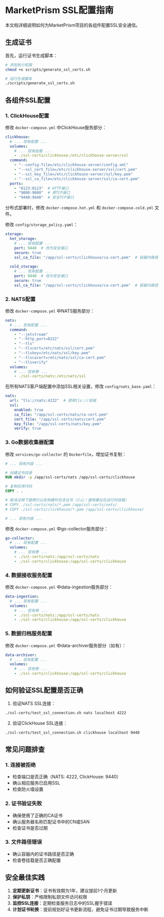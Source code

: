 # MarketPrism SSL配置指南

本文档详细说明如何为MarketPrism项目的各组件配置SSL安全通信。

## 生成证书

首先，运行证书生成脚本：

```bash
# 添加执行权限
chmod +x scripts/generate_ssl_certs.sh

# 运行生成脚本
./scripts/generate_ssl_certs.sh
```

## 各组件SSL配置

### 1. ClickHouse配置

修改 `docker-compose.yml` 中ClickHouse服务部分：

```yaml
clickhouse:
  # ... 现有配置 ...
  volumes:
    # ... 现有挂载 ...
    - ./ssl-certs/clickhouse:/etc/clickhouse-server/ssl
  command:
    - "--config-file=/etc/clickhouse-server/config.xml"
    - "--ssl_cert_file=/etc/clickhouse-server/ssl/cert.pem"
    - "--ssl_key_file=/etc/clickhouse-server/ssl/key.pem"
    - "--ssl_ca_file=/etc/clickhouse-server/ssl/ca-cert.pem"
  ports:
    - "8123:8123"  # HTTP接口
    - "9000:9000"  # 原TCP接口
    - "9440:9440"  # 安全TCP接口
```

分布式部署时，修改 `docker-compose.hot.yml` 和 `docker-compose.cold.yml` 文件。

修改 `config/storage_policy.yaml`：

```yaml
storage:
  hot_storage:
    # ... 现有配置 ...
    port: 9440  # 改为安全端口
    secure: true
    ssl_ca_file: "/app/ssl-certs/clickhouse/ca-cert.pem"  # 容器内路径
  
  cold_storage:
    # ... 现有配置 ...
    port: 9440  # 改为安全端口
    secure: true
    ssl_ca_file: "/app/ssl-certs/clickhouse/ca-cert.pem"  # 容器内路径
```

### 2. NATS配置

修改 `docker-compose.yml` 中NATS服务部分：

```yaml
nats:
  # ... 现有配置 ...
  command:
    - "--jetstream"
    - "--http_port=8222"
    - "--tls"
    - "--tlscert=/etc/nats/ssl/cert.pem"
    - "--tlskey=/etc/nats/ssl/key.pem"
    - "--tlscacert=/etc/nats/ssl/ca-cert.pem"
    - "--tlsverify"
  volumes:
    # ... 现有卷 ...
    - ./ssl-certs/nats:/etc/nats/ssl
```

在所有NATS客户端配置中添加SSL相关设置，修改 `config/nats_base.yaml`：

```yaml
nats:
  url: "tls://nats:4222"  # 使用tls://前缀
  ssl:
    enabled: true
    ca_file: "/app/ssl-certs/nats/ca-cert.pem"
    cert_file: "/app/ssl-certs/nats/cert.pem"
    key_file: "/app/ssl-certs/nats/key.pem"
    verify: true
```

### 3. Go数据收集器配置

修改 `services/go-collector` 的 `Dockerfile`，增加证书复制：

```dockerfile
# ... 现有内容 ...

# 创建证书目录
RUN mkdir -p /app/ssl-certs/nats /app/ssl-certs/clickhouse

# 复制应用代码
COPY . .

# 取消注释下面两行以在构建时包含证书（小心！通常建议在运行时挂载）
# COPY ./ssl-certs/nats/*.pem /app/ssl-certs/nats/
# COPY ./ssl-certs/clickhouse/*.pem /app/ssl-certs/clickhouse/

# ... 现有内容 ...
```

修改 `docker-compose.yml` 中go-collector服务部分：

```yaml
go-collector:
  # ... 现有配置 ...
  volumes:
    # ... 现有卷 ...
    - ./ssl-certs/nats:/app/ssl-certs/nats
    - ./ssl-certs/clickhouse:/app/ssl-certs/clickhouse
```

### 4. 数据接收服务配置

修改 `docker-compose.yml` 中data-ingestion服务部分：

```yaml
data-ingestion:
  # ... 现有配置 ...
  volumes:
    # ... 现有卷 ...
    - ./ssl-certs/nats:/app/ssl-certs/nats
    - ./ssl-certs/clickhouse:/app/ssl-certs/clickhouse
```

### 5. 数据归档服务配置

修改 `docker-compose.yml` 中data-archiver服务部分（如有）：

```yaml
data-archiver:
  # ... 现有配置 ...
  volumes:
    # ... 现有卷 ...
    - ./ssl-certs/clickhouse:/app/ssl-certs/clickhouse
```

## 如何验证SSL配置是否正确

1. 验证NATS SSL连接：

```bash
./ssl-certs/test_ssl_connection.sh nats localhost 4222
```

2. 验证ClickHouse SSL连接：

```bash
./ssl-certs/test_ssl_connection.sh clickhouse localhost 9440
```

## 常见问题排查

### 1. 连接被拒绝

- 检查端口是否正确（NATS: 4222, ClickHouse: 9440）
- 确认相应服务已启用SSL
- 检查防火墙设置

### 2. 证书验证失败

- 确保使用了正确的CA证书
- 确认服务器名称匹配证书中的CN或SAN
- 检查证书是否过期

### 3. 文件路径错误

- 确认容器内的证书路径是否正确
- 检查卷挂载是否正确配置

## 安全最佳实践

1. **定期更新证书**：证书有效期为1年，建议提前1个月更新
2. **保护私钥**：严格限制私钥文件访问权限
3. **监控SSL连接**：定期检查服务日志中的SSL握手错误
4. **计划证书轮换**：提前规划好证书更新流程，避免证书过期导致服务中断 